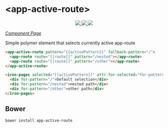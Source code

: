 # \<app-active-route\>
<p align="center">
    <a href="https://beta.webcomponents.org/element/mgibas/app-active-route">
        <img src="https://img.shields.io/badge/webcomponents.org-published-blue.svg"></img>
    </a>
    <a href="https://www.gitcheese.com/donate/users/530319/repos/88923930">
        <img src="https://s3.amazonaws.com/gitcheese-ui-master/images/badge.svg"></img>
    </a>
    <a href="https://github.com/mgibas/app-active-route">
        <img src="https://img.shields.io/bower/v/app-active-route.svg"></img>
    </a>
</p>

_[Component Page](https://www.webcomponents.org/element/mgibas/app-active-route)_

Simple polymer element that selects currently active app-route

```html
<app-active-route pattern="{{activePattern}}" fallback-pattern="/">
  <app-route route="[[route]]" pattern="/nested"></app-route>
  <app-route route="[[route]]" pattern="/other"></app-route>
</app-active-route>

<iron-pages selected="[[activePattern]]" attr-for-selected="for-pattern">
  <div for-pattern="/">Default selection</div>
  <div for-pattern="/nested">nested path</div>
  <div for-pattern="/other">other path</div>
</iron-pages>
```

## Bower

```
bower install app-active-route
```

